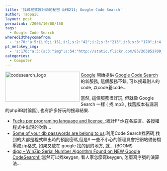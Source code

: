 ```yaml
---
title: '找尋程式設計師的秘密 &#8211; Google Code Search'
author: TaopaiC
layout: post
permalink: /2006/10/08/150
tags:
  - Google Code Search
wheredidtheycomefrom:
  - 's:70:"a:5:{i:0;i:151;i:1;s:2:"42";i:2;s:3:"213";i:3;s:3:"170";i:4;s:2:"22";}";'
pt_metakey_img:
  - 's:176:"a:3:{s:3:"img";s:54:"http://static.flickr.com/85/263851709_bc77747bd0_m.jpg";s:3:"alt";s:15:"codesearch_logo";s:3:"url";s:47:"http://www.flickr.com/photos/taopaic/263851709/";}";'
categories:
  - Computer
---
```

[<img src="http://static.flickr.com/85/263851709_bc77747bd0_m.jpg" style="width: 240px; height: 96px" alt="codesearch_logo" align="left" height="96" width="240" />][1][Google][2] 開始提供 [Google Code Search][3] 的新服務, 這個服務不錯, 可以搜尋別人的code, 以code養code&#8230;

當然, 這個服務很好玩, 但就像 Google Search 一樣 ( 找 mp3 , 找舊版本有漏洞的phpBB討論區), 也有許多好玩的搜尋結果.

*   [Fucks per programing language and license. ][4]:統計F*ck在各語言、各授權程式中出現的次數&#8230;
*   [Some of your db passwords are belong to us][5]:利用Code Search找密碼,找到的大都是程式釋出時的預設密碼,但是!! 一些不小心的管理員會把網站備份檔壓成zip格式, 如果又放在 google 找的到的地方, 就&#8230; (BOOM!)
*   [digg &#8211; WinZ][6][ip Serial Number Algorithm Found on NEW Google CodeSearch!!][7]:當然可以找keygen, 看人家怎麼寫keygen, 怎麼寫序號的演算法&#8230;

 [1]: http://www.flickr.com/photos/taopaic/263851709/ "Photo Sharing"
 [2]: http://www.google.com
 [3]: http://www.google.com/codesearch
 [4]: http://blog.predius.org/2006/10/05/fucks-per-source-package-and-license/
 [5]: http://deathbycomet.com/2006/10/05/some-of-your-db-passwords-are-belong-to-us/
 [6]: http://digg.com/programming/WinZ%3Cp%3Eip_Serial_Number_Algorithm_Found_on_NEW_Google_CodeSearch
 [7]: http://digg.com/programming/WinZ%3Cp%3E%3Cp%3E%3Cp%3Eip_Serial_Number_Algorithm_Found_on_NEW_Google_CodeSearch